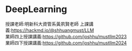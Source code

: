 # DeepLearning
授課老師:明新科大資管系黃夙賢老師
上課講義:https://hackmd.io/@shhuangmust/LLM <br/>
業師四上授課講義:https://github.com/joshhu/mustllm2023<br/>
業師四下授課講義:https://github.com/joshhu/mustllm2024<br/>
